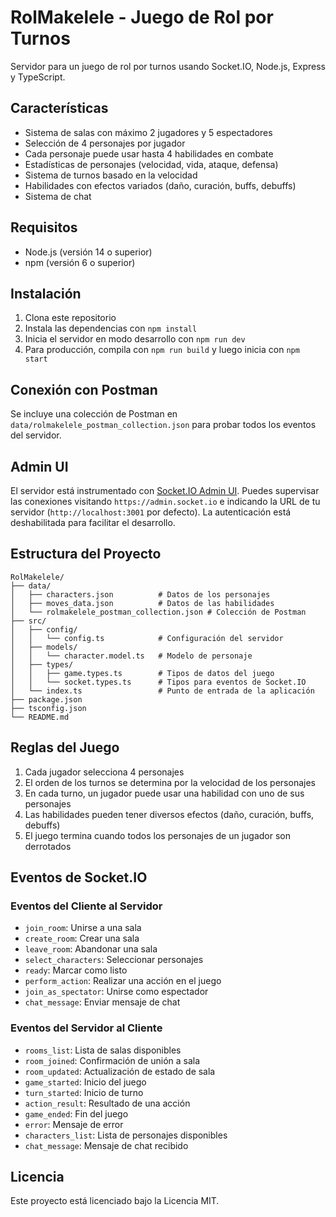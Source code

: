 # RolMakelele - Juego de Rol por Turnos

Servidor para un juego de rol por turnos usando Socket.IO, Node.js, Express y TypeScript.

## Características

- Sistema de salas con máximo 2 jugadores y 5 espectadores
- Selección de 4 personajes por jugador
- Cada personaje puede usar hasta 4 habilidades en combate
- Estadísticas de personajes (velocidad, vida, ataque, defensa)
- Sistema de turnos basado en la velocidad
- Habilidades con efectos variados (daño, curación, buffs, debuffs)
- Sistema de chat

## Requisitos

- Node.js (versión 14 o superior)
- npm (versión 6 o superior)

## Instalación

1. Clona este repositorio
2. Instala las dependencias con `npm install`
3. Inicia el servidor en modo desarrollo con `npm run dev`
4. Para producción, compila con `npm run build` y luego inicia con `npm start`

## Conexión con Postman

Se incluye una colección de Postman en `data/rolmakelele_postman_collection.json` para probar todos los eventos del servidor.

## Admin UI

El servidor está instrumentado con [Socket.IO Admin UI](https://github.com/socketio/socket.io-admin-ui). Puedes supervisar las conexiones visitando `https://admin.socket.io` e indicando la URL de tu servidor (`http://localhost:3001` por defecto). La autenticación está deshabilitada para facilitar el desarrollo.

## Estructura del Proyecto

```
RolMakelele/
├── data/
│   ├── characters.json          # Datos de los personajes
│   ├── moves_data.json          # Datos de las habilidades
│   └── rolmakelele_postman_collection.json # Colección de Postman
├── src/
│   ├── config/
│   │   └── config.ts            # Configuración del servidor
│   ├── models/
│   │   └── character.model.ts   # Modelo de personaje
│   ├── types/
│   │   ├── game.types.ts        # Tipos de datos del juego
│   │   └── socket.types.ts      # Tipos para eventos de Socket.IO
│   └── index.ts                 # Punto de entrada de la aplicación
├── package.json
├── tsconfig.json
└── README.md
```

## Reglas del Juego

1. Cada jugador selecciona 4 personajes
2. El orden de los turnos se determina por la velocidad de los personajes
3. En cada turno, un jugador puede usar una habilidad con uno de sus personajes
4. Las habilidades pueden tener diversos efectos (daño, curación, buffs, debuffs)
5. El juego termina cuando todos los personajes de un jugador son derrotados

## Eventos de Socket.IO

### Eventos del Cliente al Servidor

- `join_room`: Unirse a una sala
- `create_room`: Crear una sala
- `leave_room`: Abandonar una sala
- `select_characters`: Seleccionar personajes
- `ready`: Marcar como listo
- `perform_action`: Realizar una acción en el juego
- `join_as_spectator`: Unirse como espectador
- `chat_message`: Enviar mensaje de chat

### Eventos del Servidor al Cliente

- `rooms_list`: Lista de salas disponibles
- `room_joined`: Confirmación de unión a sala
- `room_updated`: Actualización de estado de sala
- `game_started`: Inicio del juego
- `turn_started`: Inicio de turno
- `action_result`: Resultado de una acción
- `game_ended`: Fin del juego
- `error`: Mensaje de error
- `characters_list`: Lista de personajes disponibles
- `chat_message`: Mensaje de chat recibido

## Licencia

Este proyecto está licenciado bajo la Licencia MIT.

